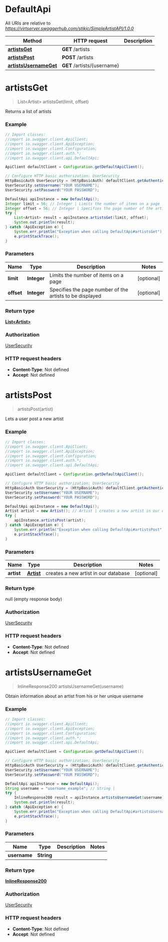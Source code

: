 # DefaultApi

All URIs are relative to *https://virtserver.swaggerhub.com/stikic/SimpleArtistAPI/1.0.0*

Method | HTTP request | Description
------------- | ------------- | -------------
[**artistsGet**](DefaultApi.md#artistsGet) | **GET** /artists | 
[**artistsPost**](DefaultApi.md#artistsPost) | **POST** /artists | 
[**artistsUsernameGet**](DefaultApi.md#artistsUsernameGet) | **GET** /artists/{username} | 


<a name="artistsGet"></a>
# **artistsGet**
> List&lt;Artist&gt; artistsGet(limit, offset)



Returns a list of artists

### Example
```java
// Import classes:
//import io.swagger.client.ApiClient;
//import io.swagger.client.ApiException;
//import io.swagger.client.Configuration;
//import io.swagger.client.auth.*;
//import io.swagger.client.api.DefaultApi;

ApiClient defaultClient = Configuration.getDefaultApiClient();

// Configure HTTP basic authorization: UserSecurity
HttpBasicAuth UserSecurity = (HttpBasicAuth) defaultClient.getAuthentication("UserSecurity");
UserSecurity.setUsername("YOUR USERNAME");
UserSecurity.setPassword("YOUR PASSWORD");

DefaultApi apiInstance = new DefaultApi();
Integer limit = 56; // Integer | Limits the number of items on a page
Integer offset = 56; // Integer | Specifies the page number of the artists to be displayed
try {
    List<Artist> result = apiInstance.artistsGet(limit, offset);
    System.out.println(result);
} catch (ApiException e) {
    System.err.println("Exception when calling DefaultApi#artistsGet");
    e.printStackTrace();
}
```

### Parameters

Name | Type | Description  | Notes
------------- | ------------- | ------------- | -------------
 **limit** | **Integer**| Limits the number of items on a page | [optional]
 **offset** | **Integer**| Specifies the page number of the artists to be displayed | [optional]

### Return type

[**List&lt;Artist&gt;**](Artist.md)

### Authorization

[UserSecurity](../README.md#UserSecurity)

### HTTP request headers

 - **Content-Type**: Not defined
 - **Accept**: Not defined

<a name="artistsPost"></a>
# **artistsPost**
> artistsPost(artist)



Lets a user post a new artist

### Example
```java
// Import classes:
//import io.swagger.client.ApiClient;
//import io.swagger.client.ApiException;
//import io.swagger.client.Configuration;
//import io.swagger.client.auth.*;
//import io.swagger.client.api.DefaultApi;

ApiClient defaultClient = Configuration.getDefaultApiClient();

// Configure HTTP basic authorization: UserSecurity
HttpBasicAuth UserSecurity = (HttpBasicAuth) defaultClient.getAuthentication("UserSecurity");
UserSecurity.setUsername("YOUR USERNAME");
UserSecurity.setPassword("YOUR PASSWORD");

DefaultApi apiInstance = new DefaultApi();
Artist artist = new Artist(); // Artist | creates a new artist in our database
try {
    apiInstance.artistsPost(artist);
} catch (ApiException e) {
    System.err.println("Exception when calling DefaultApi#artistsPost");
    e.printStackTrace();
}
```

### Parameters

Name | Type | Description  | Notes
------------- | ------------- | ------------- | -------------
 **artist** | [**Artist**](Artist.md)| creates a new artist in our database | [optional]

### Return type

null (empty response body)

### Authorization

[UserSecurity](../README.md#UserSecurity)

### HTTP request headers

 - **Content-Type**: Not defined
 - **Accept**: Not defined

<a name="artistsUsernameGet"></a>
# **artistsUsernameGet**
> InlineResponse200 artistsUsernameGet(username)



Obtain information about an artist from his or her unique username

### Example
```java
// Import classes:
//import io.swagger.client.ApiClient;
//import io.swagger.client.ApiException;
//import io.swagger.client.Configuration;
//import io.swagger.client.auth.*;
//import io.swagger.client.api.DefaultApi;

ApiClient defaultClient = Configuration.getDefaultApiClient();

// Configure HTTP basic authorization: UserSecurity
HttpBasicAuth UserSecurity = (HttpBasicAuth) defaultClient.getAuthentication("UserSecurity");
UserSecurity.setUsername("YOUR USERNAME");
UserSecurity.setPassword("YOUR PASSWORD");

DefaultApi apiInstance = new DefaultApi();
String username = "username_example"; // String | 
try {
    InlineResponse200 result = apiInstance.artistsUsernameGet(username);
    System.out.println(result);
} catch (ApiException e) {
    System.err.println("Exception when calling DefaultApi#artistsUsernameGet");
    e.printStackTrace();
}
```

### Parameters

Name | Type | Description  | Notes
------------- | ------------- | ------------- | -------------
 **username** | **String**|  |

### Return type

[**InlineResponse200**](InlineResponse200.md)

### Authorization

[UserSecurity](../README.md#UserSecurity)

### HTTP request headers

 - **Content-Type**: Not defined
 - **Accept**: Not defined

